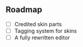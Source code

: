 ## Roadmap

- [ ] Credited skin parts 
- [ ] Tagging system for skins
- [ ] A fully rewritten editor

<!-- test -->
